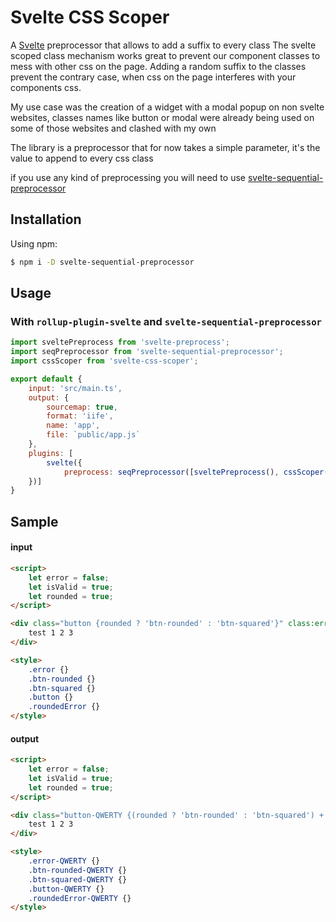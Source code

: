 # Svelte CSS Scoper

A [Svelte](https://svelte.dev) preprocessor that allows to add a suffix to every class 
The svelte scoped class mechanism works great to prevent our component classes to mess with other css on the page.
Adding a random suffix to the classes prevent the contrary case, when css on the page interferes with your components css.

My use case was the creation of a widget with a modal popup on non svelte websites, classes names like button or modal were already being used on some of those websites and clashed with my own

The library is a preprocessor that for now takes a simple parameter, it's the value to append to every css class

if you use any kind of preprocessing you will need to use [svelte-sequential-preprocessor](https://github.com/pchynoweth/svelte-sequential-preprocessor)

## Installation

Using npm:
```bash
$ npm i -D svelte-sequential-preprocessor
```

## Usage

### With `rollup-plugin-svelte` and `svelte-sequential-preprocessor` 
```js
import sveltePreprocess from 'svelte-preprocess';
import seqPreprocessor from 'svelte-sequential-preprocessor';
import cssScoper from 'svelte-css-scoper';

export default {
	input: 'src/main.ts',
	output: {
		sourcemap: true,
		format: 'iife',
		name: 'app',
		file: `public/app.js`
	},
	plugins: [
		svelte({
			preprocess: seqPreprocessor([sveltePreprocess(), cssScoper({ staticSuffix: '-QWERTY'})])
    })]
}
```

## Sample 
#### input
```html
<script>
	let error = false;
	let isValid = true;
	let rounded = true;
</script>

<div class="button {rounded ? 'btn-rounded' : 'btn-squared'}" class:error class:roundedError={rounded && error}>
	test 1 2 3
</div>

<style>
	.error {}
	.btn-rounded {}
	.btn-squared {}
	.button {}
	.roundedError {}
</style>

```
#### output
```html
<script>
	let error = false;
	let isValid = true;
	let rounded = true;
</script>

<div class="button-QWERTY {(rounded ? 'btn-rounded' : 'btn-squared') + '-QWERTY'}" class:error-QWERTY={error} class:roundedError-QWERTY={rounded && error}>
	test 1 2 3
</div>

<style>
	.error-QWERTY {}
	.btn-rounded-QWERTY {}
	.btn-squared-QWERTY {}
	.button-QWERTY {}
	.roundedError-QWERTY {}
</style>
```

